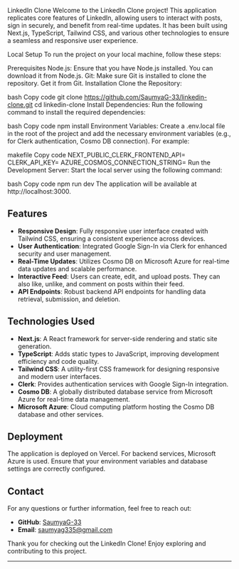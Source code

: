 LinkedIn Clone
Welcome to the LinkedIn Clone project! This application replicates core features of LinkedIn, allowing users to interact with posts, sign in securely, and benefit from real-time updates. It has been built using Next.js, TypeScript, Tailwind CSS, and various other technologies to ensure a seamless and responsive user experience.

Local Setup
To run the project on your local machine, follow these steps:

Prerequisites
Node.js: Ensure that you have Node.js installed. You can download it from Node.js.
Git: Make sure Git is installed to clone the repository. Get it from Git.
Installation
Clone the Repository:

bash
Copy code
git clone https://github.com/SaumyaG-33/linkedin-clone.git
cd linkedin-clone
Install Dependencies:
Run the following command to install the required dependencies:

bash
Copy code
npm install
Environment Variables:
Create a .env.local file in the root of the project and add the necessary environment variables (e.g., for Clerk authentication, Cosmo DB connection). For example:

makefile
Copy code
NEXT_PUBLIC_CLERK_FRONTEND_API=<your-clerk-frontend-api>
CLERK_API_KEY=<your-clerk-api-key>
AZURE_COSMOS_CONNECTION_STRING=<your-cosmo-db-connection-string>
Run the Development Server:
Start the local server using the following command:

bash
Copy code
npm run dev
The application will be available at http://localhost:3000.


## Features

- **Responsive Design**: Fully responsive user interface created with Tailwind CSS, ensuring a consistent experience across devices.
- **User Authentication**: Integrated Google Sign-In via Clerk for enhanced security and user management.
- **Real-Time Updates**: Utilizes Cosmo DB on Microsoft Azure for real-time data updates and scalable performance.
- **Interactive Feed**: Users can create, edit, and upload posts. They can also like, unlike, and comment on posts within their feed.
- **API Endpoints**: Robust backend API endpoints for handling data retrieval, submission, and deletion.

## Technologies Used

- **Next.js**: A React framework for server-side rendering and static site generation.
- **TypeScript**: Adds static types to JavaScript, improving development efficiency and code quality.
- **Tailwind CSS**: A utility-first CSS framework for designing responsive and modern user interfaces.
- **Clerk**: Provides authentication services with Google Sign-In integration.
- **Cosmo DB**: A globally distributed database service from Microsoft Azure for real-time data management.
- **Microsoft Azure**: Cloud computing platform hosting the Cosmo DB database and other services.

## Deployment

The application is deployed on Vercel. For backend services, Microsoft Azure is used. Ensure that your environment variables and database settings are correctly configured.

## Contact

For any questions or further information, feel free to reach out:

- **GitHub**: [SaumyaG-33](https://github.com/SaumyaG-33)
- **Email**: [saumyag335@gmail.com](mailto:saumyag335@gmail.com)

Thank you for checking out the LinkedIn Clone! Enjoy exploring and contributing to this project.

---
